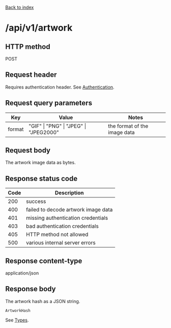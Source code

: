 [Back to index](/)

# /api/v1/artwork

## HTTP method

POST

## Request header

Requires authentication header. See [Authentication](/#authentication).

## Request query parameters

| Key | Value | Notes |
|-----|-------|-------|
| format | "GIF" \| "PNG" \| "JPEG" \| "JPEG2000" | the format of the image data |

## Request body

The artwork image data as bytes.

## Response status code

| Code | Description |
|------|-------------|
|200 | success |
|400 | failed to decode artwork image data |
|401 | missing authentication credentials |
|403 | bad authentication credentials |
|405 | HTTP method not allowed |
|500 | various internal server errors |

## Response content-type

application/json

## Response body

The artwork hash as a JSON string.

```
ArtworkHash
```

See [Types](/types).
